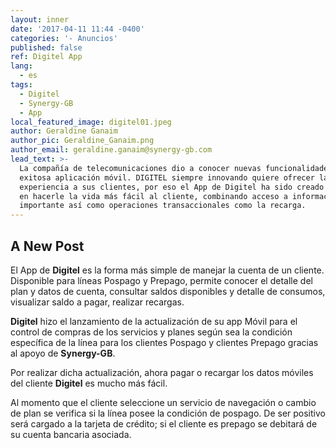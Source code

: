 ```yaml
---
layout: inner
date: '2017-04-11 11:44 -0400'
categories: '- Anuncios'
published: false
ref: Digitel App
lang:
  - es
tags:
  - Digitel
  - Synergy-GB
  - App
local_featured_image: digitel01.jpeg
author: Geraldine Ganaim
author_pic: Geraldine_Ganaim.png
author_email: geraldine.ganaim@synergy-gb.com
lead_text: >-
  La compañía de telecomunicaciones dio a conocer nuevas funcionalidades en su
  exitosa aplicación móvil. DIGITEL siempre innovando quiere ofrecer la mejor
  experiencia a sus clientes, por eso el App de Digitel ha sido creado pensando
  en hacerle la vida más fácil al cliente, combinando acceso a información
  importante así como operaciones transaccionales como la recarga.
---
```

## A New Post


El App de **Digitel** es la forma más simple de manejar la cuenta de un cliente. Disponible para líneas Pospago y Prepago, permite conocer el detalle del plan y datos de cuenta, consultar saldos disponibles y detalle de consumos, visualizar saldo a pagar, realizar recargas.

**Digitel** hizo el lanzamiento de la actualización de su app Móvil para el control de compras de los servicios y planes según sea la condición específica de la línea para los clientes Pospago y clientes Prepago gracias al apoyo de **Synergy-GB**.

Por realizar dicha actualización, ahora pagar o recargar los datos móviles del cliente **Digitel** es mucho más fácil.

Al momento que el cliente seleccione un servicio de navegación o cambio de plan se verifica si la línea posee la condición de pospago. De ser positivo será cargado a la tarjeta de crédito; si el cliente es prepago se debitará de su cuenta bancaria asociada.
